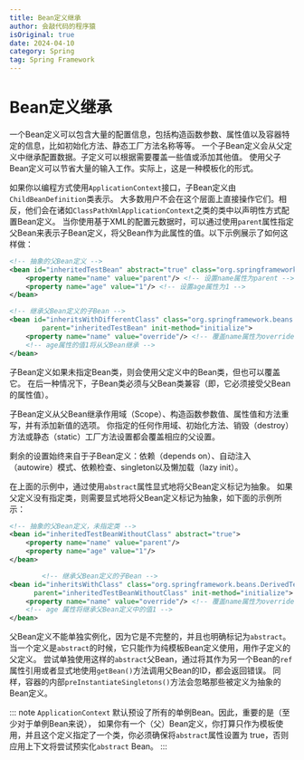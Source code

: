 ```yaml
---
title: Bean定义继承
author: 会敲代码的程序猿
isOriginal: true
date: 2024-04-10
category: Spring
tag: Spring Framework
---
```


# Bean定义继承

一个Bean定义可以包含大量的配置信息，包括构造函数参数、属性值以及容器特定的信息，比如初始化方法、静态工厂方法名称等等。
一个子Bean定义会从父定义中继承配置数据。子定义可以根据需要覆盖一些值或添加其他值。
使用父子Bean定义可以节省大量的输入工作。实际上，这是一种模板化的形式。

如果你以编程方式使用`ApplicationContext`接口，子Bean定义由`ChildBeanDefinition`类表示。
大多数用户不会在这个层面上直接操作它们。相反，他们会在诸如`ClassPathXmlApplicationContext`之类的类中以声明性方式配置Bean定义。
当你使用基于XML的配置元数据时，可以通过使用`parent`属性指定父Bean来表示子Bean定义，将父Bean作为此属性的值。以下示例展示了如何这样做：

```xml
<!-- 抽象的父Bean定义 -->
<bean id="inheritedTestBean" abstract="true" class="org.springframework.beans.TestBean">
	<property name="name" value="parent"/> <!-- 设置name属性为parent -->
	<property name="age" value="1"/> <!-- 设置age属性为1 -->
</bean>

<!-- 继承父Bean定义的子Bean -->
<bean id="inheritsWithDifferentClass" class="org.springframework.beans.DerivedTestBean"
		parent="inheritedTestBean" init-method="initialize">  
	<property name="name" value="override"/> <!-- 覆盖name属性为override -->
	<!-- age属性的值1将从父Bean继承 -->
</bean>
```

子Bean定义如果未指定Bean类，则会使用父定义中的Bean类，但也可以覆盖它。
在后一种情况下，子Bean类必须与父Bean类兼容（即，它必须接受父Bean的属性值）。

子Bean定义从父Bean继承作用域（Scope）、构造函数参数值、属性值和方法重写，并有添加新值的选项。
你指定的任何作用域、初始化方法、销毁（destroy）方法或静态（static）工厂方法设置都会覆盖相应的父设置。

剩余的设置始终来自于子Bean定义：依赖（depends on）、自动注入（autowire）模式、依赖检查、singleton以及懒加载（lazy init）。

在上面的示例中，通过使用`abstract`属性显式地将父Bean定义标记为抽象。
如果父定义没有指定类，则需要显式地将父Bean定义标记为抽象，如下面的示例所示：

```xml
<!-- 抽象的父Bean定义，未指定类 -->
<bean id="inheritedTestBeanWithoutClass" abstract="true">
    <property name="name" value="parent"/>
    <property name="age" value="1"/>
</bean>

        <!-- 继承父Bean定义的子Bean -->
<bean id="inheritsWithClass" class="org.springframework.beans.DerivedTestBean"
      parent="inheritedTestBeanWithoutClass" init-method="initialize">
    <property name="name" value="override"/> <!-- 覆盖name属性为override -->
    <!-- age 属性将继承父Bean定义中的值1 -->
</bean>
```

父Bean定义不能单独实例化，因为它是不完整的，并且也明确标记为`abstract`。
当一个定义是`abstract`的时候，它只能作为纯模板Bean定义使用，用作子定义的父定义。
尝试单独使用这样的`abstract`父Bean，通过将其作为另一个Bean的`ref`属性引用或者显式地使用`getBean()`方法调用父Bean的ID，都会返回错误。
同样，容器的内部`preInstantiateSingletons()`方法会忽略那些被定义为抽象的Bean定义。

::: note
`ApplicationContext` 默认预设了所有的单例Bean。因此，重要的是（至少对于单例Bean来说），
如果你有一个（父）Bean定义，你打算只作为模板使用，并且这个定义指定了一个类，你必须确保将`abstract`属性设置为
true，否则应用上下文将尝试预实化`abstract` Bean。
:::
